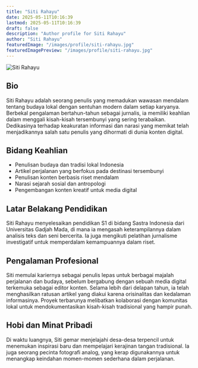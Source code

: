 ```yaml
---
title: "Siti Rahayu"
date: 2025-05-11T10:16:39
lastmod: 2025-05-11T10:16:39
draft: false
description: "Author profile for Siti Rahayu"
author: "Siti Rahayu"
featuredImage: "/images/profile/siti-rahayu.jpg"
featuredImagePreview: "/images/profile/siti-rahayu.jpg"
---
```


![Siti Rahayu](/images/profile/siti-rahayu.jpg)

## Bio
Siti Rahayu adalah seorang penulis yang memadukan wawasan mendalam tentang budaya lokal dengan sentuhan modern dalam setiap karyanya. Berbekal pengalaman bertahun-tahun sebagai jurnalis, ia memiliki keahlian dalam menggali kisah-kisah tersembunyi yang sering terabaikan. Dedikasinya terhadap keakuratan informasi dan narasi yang memikat telah menjadikannya salah satu penulis yang dihormati di dunia konten digital.

## Bidang Keahlian
- Penulisan budaya dan tradisi lokal Indonesia  
- Artikel perjalanan yang berfokus pada destinasi tersembunyi  
- Penulisan konten berbasis riset mendalam  
- Narasi sejarah sosial dan antropologi  
- Pengembangan konten kreatif untuk media digital  

## Latar Belakang Pendidikan
Siti Rahayu menyelesaikan pendidikan S1 di bidang Sastra Indonesia dari Universitas Gadjah Mada, di mana ia mengasah keterampilannya dalam analisis teks dan seni bercerita. Ia juga mengikuti pelatihan jurnalisme investigatif untuk memperdalam kemampuannya dalam riset.

## Pengalaman Profesional
Siti memulai kariernya sebagai penulis lepas untuk berbagai majalah perjalanan dan budaya, sebelum bergabung dengan sebuah media digital terkemuka sebagai editor konten. Selama lebih dari delapan tahun, ia telah menghasilkan ratusan artikel yang diakui karena orisinalitas dan kedalaman informasinya. Proyek terbarunya melibatkan kolaborasi dengan komunitas lokal untuk mendokumentasikan kisah-kisah tradisional yang hampir punah.

## Hobi dan Minat Pribadi
Di waktu luangnya, Siti gemar menjelajahi desa-desa terpencil untuk menemukan inspirasi baru dan mempelajari kerajinan tangan tradisional. Ia juga seorang pecinta fotografi analog, yang kerap digunakannya untuk menangkap keindahan momen-momen sederhana dalam perjalanan.  
